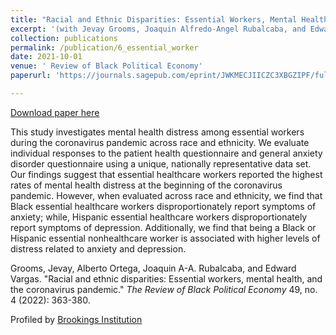 ```yaml
---
title: "Racial and Ethnic Disparities: Essential Workers, Mental Health, and the Coronavirus Pandemic" 
excerpt: '(with Jevay Grooms, Joaquin Alfredo-Angel Rubalcaba, and Edward Vargas)'
collection: publications
permalink: /publication/6_essential_worker
date: 2021-10-01
venue: ' Review of Black Political Economy'
paperurl: 'https://journals.sagepub.com/eprint/JWKMECJIICZC3XBGZIPF/full'

---
```


[Download paper here](https://journals.sagepub.com/eprint/JWKMECJIICZC3XBGZIPF/full)

This study investigates mental health distress among essential workers during the coronavirus pandemic across race and ethnicity. We evaluate individual responses to the patient health questionnaire and general anxiety disorder questionnaire using a unique, nationally representative data set. Our findings suggest that essential healthcare workers reported the highest rates of mental health distress at the beginning of the coronavirus pandemic. However, when evaluated across race and ethnicity, we find that Black essential healthcare workers disproportionately report symptoms of anxiety; while, Hispanic essential healthcare workers disproportionately report symptoms of depression. Additionally, we find that being a Black or Hispanic essential nonhealthcare worker is associated with higher levels of distress related to anxiety and depression. 

Grooms, Jevay, Alberto Ortega, Joaquin A-A. Rubalcaba, and Edward Vargas. "Racial and ethnic disparities: Essential workers, mental health, and the coronavirus pandemic." <i>The Review of Black Political Economy</i> 49, no. 4 (2022): 363-380.

Profiled by [Brookings Institution](https://www.brookings.edu/blog/up-front/2020/08/13/the-covid-19-public-health-and-economic-crises-leave-vulnerable-populations-exposed/)
